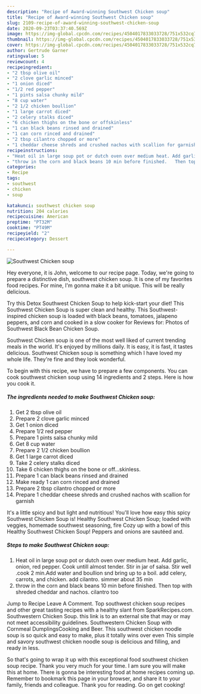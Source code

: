 ```yaml
---
description: "Recipe of Award-winning Southwest Chicken soup"
title: "Recipe of Award-winning Southwest Chicken soup"
slug: 2109-recipe-of-award-winning-southwest-chicken-soup
date: 2020-09-23T03:37:40.569Z
image: https://img-global.cpcdn.com/recipes/4504017833033728/751x532cq70/southwest-chicken-soup-recipe-main-photo.jpg
thumbnail: https://img-global.cpcdn.com/recipes/4504017833033728/751x532cq70/southwest-chicken-soup-recipe-main-photo.jpg
cover: https://img-global.cpcdn.com/recipes/4504017833033728/751x532cq70/southwest-chicken-soup-recipe-main-photo.jpg
author: Gertrude Garner
ratingvalue: 5
reviewcount: 4
recipeingredient:
- "2 tbsp olive oil"
- "2 clove garlic minced"
- "1 onion diced"
- "1/2 red pepper"
- "1 pints salsa chunky mild"
- "8 cup water"
- "2 1/2 chicken boullion"
- "1 large carrot diced"
- "2 celery stalks diced"
- "6 chicken thighs on the bone or offskinless"
- "1 can black beans rinsed and drained"
- "1 can corn rinced and drained"
- "2 tbsp cilantro chopped or more"
- "1 cheddar cheese shreds and crushed nachos with scallion for garnish"
recipeinstructions:
- "Heat oil in large soup pot or dutch oven over medium heat. Add garlic, onion, red pepper. Cook untill almost tender. Stir in jar of salsa. Stir well .cook 2 min.Add water and boullion snd bring up to a boil. add celery, carrots, and chicken. add cilantro. simmer about 35 min"
- "throw in the corn and black beans 10 min before finished.   Then top with shreded cheddar and nachos. cilantro too"
categories:
- Recipe
tags:
- southwest
- chicken
- soup

katakunci: southwest chicken soup 
nutrition: 204 calories
recipecuisine: American
preptime: "PT32M"
cooktime: "PT49M"
recipeyield: "2"
recipecategory: Dessert

---
```



![Southwest Chicken soup](https://img-global.cpcdn.com/recipes/4504017833033728/751x532cq70/southwest-chicken-soup-recipe-main-photo.jpg)

Hey everyone, it is John, welcome to our recipe page. Today, we're going to prepare a distinctive dish, southwest chicken soup. It is one of my favorites food recipes. For mine, I'm gonna make it a bit unique. This will be really delicious.

Try this Detox Southwest Chicken Soup to help kick-start your diet! This Southwest Chicken Soup is super clean and healthy. This Southwest-inspired chicken soup is loaded with black beans, tomatoes, jalapeno peppers, and corn and cooked in a slow cooker for Reviews for: Photos of Southwest Black Bean Chicken Soup.

Southwest Chicken soup is one of the most well liked of current trending meals in the world. It's enjoyed by millions daily. It is easy, it is fast, it tastes delicious. Southwest Chicken soup is something which I have loved my whole life. They're fine and they look wonderful.


To begin with this recipe, we have to prepare a few components. You can cook southwest chicken soup using 14 ingredients and 2 steps. Here is how you cook it.

<!--inarticleads1-->

##### The ingredients needed to make Southwest Chicken soup:

1. Get 2 tbsp olive oil
1. Prepare 2 clove garlic minced
1. Get 1 onion diced
1. Prepare 1/2 red pepper
1. Prepare 1 pints salsa chunky mild
1. Get 8 cup water
1. Prepare 2 1/2 chicken boullion
1. Get 1 large carrot diced
1. Take 2 celery stalks diced
1. Take 6 chicken thighs on the bone or off...skinless.
1. Prepare 1 can black beans rinsed and drained
1. Make ready 1 can corn rinced and drained
1. Prepare 2 tbsp cilantro chopped or more
1. Prepare 1 cheddar cheese shreds and crushed nachos with scallion for garnish


It&#39;s a little spicy and but light and nutritious! You&#39;ll love how easy this spicy Southwest Chicken Soup is! Healthy Southwest Chicken Soup; loaded with veggies, homemade southwest seasoning, fire Cozy up with a bowl of this Healthy Southwest Chicken Soup! Peppers and onions are sautéed and. 

<!--inarticleads2-->

##### Steps to make Southwest Chicken soup:

1. Heat oil in large soup pot or dutch oven over medium heat. Add garlic, onion, red pepper. Cook untill almost tender. Stir in jar of salsa. Stir well .cook 2 min.Add water and boullion snd bring up to a boil. add celery, carrots, and chicken. add cilantro. simmer about 35 min
1. throw in the corn and black beans 10 min before finished.   Then top with shreded cheddar and nachos. cilantro too


Jump to Recipe Leave A Comment. Top southwest chicken soup recipes and other great tasting recipes with a healthy slant from SparkRecipes.com. Southwestern Chicken Soup. this link is to an external site that may or may not meet accessibility guidelines. Southwestern Chicken Soup with Cornmeal DumplingsCooking and Beer. This southwest chicken noodle soup is so quick and easy to make, plus it totally wins over even This simple and savory southwest chicken noodle soup is delicious and filling, and ready in less. 

So that's going to wrap it up with this exceptional food southwest chicken soup recipe. Thank you very much for your time. I am sure you will make this at home. There is gonna be interesting food at home recipes coming up. Remember to bookmark this page in your browser, and share it to your family, friends and colleague. Thank you for reading. Go on get cooking!
